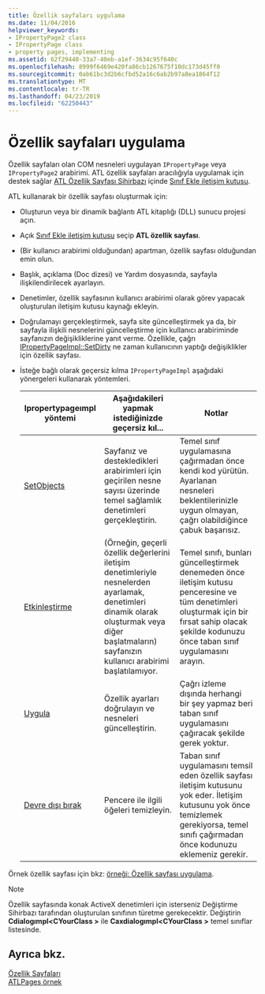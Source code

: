 ```yaml
---
title: Özellik sayfaları uygulama
ms.date: 11/04/2016
helpviewer_keywords:
- IPropertyPage2 class
- IPropertyPage class
- property pages, implementing
ms.assetid: 62f29440-33a7-40eb-a1ef-3634c95f640c
ms.openlocfilehash: 8999f6469e420fa86cb1267675f10dc173d45ff0
ms.sourcegitcommit: 0ab61bc3d2b6cfbd52a16c6ab2b97a8ea1864f12
ms.translationtype: MT
ms.contentlocale: tr-TR
ms.lasthandoff: 04/23/2019
ms.locfileid: "62250443"
---
```

# <a name="implementing-property-pages"></a>Özellik sayfaları uygulama

Özellik sayfaları olan COM nesneleri uygulayan `IPropertyPage` veya `IPropertyPage2` arabirimi. ATL özellik sayfaları aracılığıyla uygulamak için destek sağlar [ATL Özellik Sayfası Sihirbazı](../atl/reference/atl-property-page-wizard.md) içinde [Sınıf Ekle iletişim kutusu](../ide/add-class-dialog-box.md).

ATL kullanarak bir özellik sayfası oluşturmak için:

- Oluşturun veya bir dinamik bağlantı ATL kitaplığı (DLL) sunucu projesi açın.

- Açık [Sınıf Ekle iletişim kutusu](../ide/add-class-dialog-box.md) seçip **ATL özellik sayfası**.

- (Bir kullanıcı arabirimi olduğundan) apartman, özellik sayfası olduğundan emin olun.

- Başlık, açıklama (Doc dizesi) ve Yardım dosyasında, sayfayla ilişkilendirilecek ayarlayın.

- Denetimler, özellik sayfasının kullanıcı arabirimi olarak görev yapacak oluşturulan iletişim kutusu kaynağı ekleyin.

- Doğrulamayı gerçekleştirmek, sayfa site güncelleştirmek ya da, bir sayfayla ilişkili nesnelerini güncelleştirme için kullanıcı arabiriminde sayfanızın değişikliklerine yanıt verme. Özellikle, çağrı [IPropertyPageImpl::SetDirty](../atl/reference/ipropertypageimpl-class.md#setdirty) ne zaman kullanıcının yaptığı değişiklikler için özellik sayfası.

- İsteğe bağlı olarak geçersiz kılma `IPropertyPageImpl` aşağıdaki yönergeleri kullanarak yöntemleri.

   |Ipropertypageımpl yöntemi|Aşağıdakileri yapmak istediğinizde geçersiz kıl...|Notlar|
   |------------------------------|----------------------------------|-----------|
   |[SetObjects](../atl/reference/ipropertypageimpl-class.md#setobjects)|Sayfanız ve destekledikleri arabirimleri için geçirilen nesne sayısı üzerinde temel sağlamlık denetimleri gerçekleştirin.|Temel sınıf uygulamasına çağırmadan önce kendi kod yürütün. Ayarlanan nesneleri beklentilerinizle uygun olmayan, çağrı olabildiğince çabuk başarısız.|
   |[Etkinleştirme](../atl/reference/ipropertypageimpl-class.md#activate)|(Örneğin, geçerli özellik değerlerini iletişim denetimleriyle nesnelerden ayarlamak, denetimleri dinamik olarak oluşturmak veya diğer başlatmaların) sayfanızın kullanıcı arabirimi başlatılamıyor.|Temel sınıfı, bunları güncelleştirmek denemeden önce iletişim kutusu penceresine ve tüm denetimleri oluşturmak için bir fırsat sahip olacak şekilde kodunuzu önce taban sınıf uygulamasını arayın.|
   |[Uygula](../atl/reference/ipropertypageimpl-class.md#apply)|Özellik ayarları doğrulayın ve nesneleri güncelleştirin.|Çağrı izleme dışında herhangi bir şey yapmaz beri taban sınıf uygulamasını çağıracak şekilde gerek yoktur.|
   |[Devre dışı bırak](../atl/reference/ipropertypageimpl-class.md#deactivate)|Pencere ile ilgili öğeleri temizleyin.|Taban sınıf uygulamasını temsil eden özellik sayfası iletişim kutusunu yok eder. İletişim kutusunu yok önce temizlemek gerekiyorsa, temel sınıfı çağırmadan önce kodunuzu eklemeniz gerekir.|

Örnek özellik sayfası için bkz: [örneği: Özellik sayfası uygulama](../atl/example-implementing-a-property-page.md).

> [!NOTE]
> Özellik sayfasında konak ActiveX denetimleri için isterseniz Değiştirme Sihirbazı tarafından oluşturulan sınıfının türetme gerekecektir. Değiştirin **Cdialogımpl\<CYourClass >** ile **Caxdialogımpl\<CYourClass >** temel sınıflar listesinde.

## <a name="see-also"></a>Ayrıca bkz.

[Özellik Sayfaları](../atl/atl-com-property-pages.md)<br/>
[ATLPages örnek](../overview/visual-cpp-samples.md)
